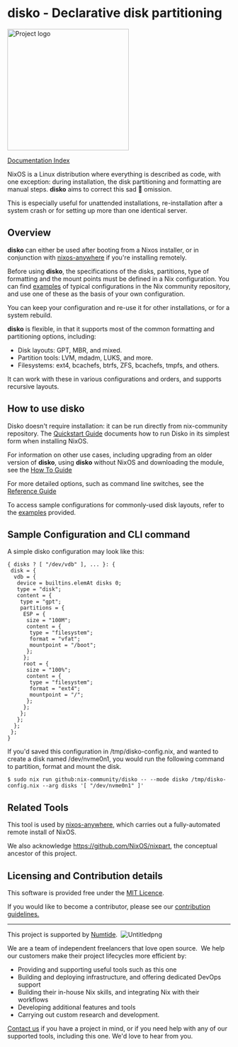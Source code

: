 # disko - Declarative disk partitioning

<!-- Generated with bing image generator (which uses dall-e-2): edge-gpt-image --prompt "Disco ball shooting a laser beam at one hard drive" -->

<img title="" src="./docs/logo.jpeg" alt="Project logo" width="274">

[Documentation Index](./docs/INDEX.md)

NixOS is a Linux distribution where everything is described as code, with one exception: during installation, the disk partitioning and formatting are manual steps. **disko** aims to correct this sad 🤡 omission.

This is especially useful for unattended installations, re-installation after a system crash or for setting up more than one identical server.

## Overview

**disko** can either be used after booting from a Nixos installer, or in conjunction with [nixos-anywhere](https://github.com/numtide/nixos-anywhere) if you're installing remotely.

Before using **disko**, the specifications of the disks, partitions, type of formatting and the mount points must be defined in a Nix configuration. You can find [examples](./example) of typical configurations in the Nix community repository, and use one of these as the basis of your own configuration.

You can keep your configuration and re-use it for other installations, or for a system rebuild.

**disko** is flexible, in that it supports most of the common formatting and partitioning options, including:

- Disk layouts: GPT, MBR, and mixed.
- Partition tools: LVM, mdadm, LUKS, and more.
- Filesystems: ext4, bcachefs, btrfs, ZFS, bcachefs, tmpfs, and others.

It can work with these in various configurations and orders, and supports recursive layouts.

## How to use disko

Disko doesn't require installation: it can be run directly from nix-community repository. The [Quickstart Guide](./docs/quickstart.md) documents how to run Disko in its simplest form when installing NixOS.

For information on other use cases, including upgrading from an older version of **disko**, using **disko** without NixOS and downloading the module, see the [How To Guide](./docs/quickstart.md)

For more detailed options, such as command line switches, see the [Reference Guide](./docs/reference.md)

To access sample configurations for commonly-used disk layouts, refer to the [examples](./examples) provided.

## Sample Configuration and CLI command

A simple disko configuration may look like this:

```
{ disks ? [ "/dev/vdb" ], ... }: {
 disk = {
  vdb = {
   device = builtins.elemAt disks 0;
   type = "disk";
   content = {
    type = "gpt";
    partitions = {
     ESP = {
      size = "100M";
      content = {
       type = "filesystem";
       format = "vfat";
       mountpoint = "/boot";
      };
     };
     root = {
      size = "100%";
      content = {
       type = "filesystem";
       format = "ext4";
       mountpoint = "/";
      };
     };
    };
   };
  };
 };
}
```

If you'd saved this configuration in /tmp/disko-config.nix, and wanted to create a disk named /dev/nvme0n1, you would run the following command to partition, format and mount the disk.

```
$ sudo nix run github:nix-community/disko -- --mode disko /tmp/disko-config.nix --arg disks '[ "/dev/nvme0n1" ]'
```

## Related Tools

This tool is used by [nixos-anywhere](https://github.com/numtide/nixos-anywhere), which carries out a fully-automated remote install of NixOS.

We also acknowledge https://github.com/NixOS/nixpart, the conceptual ancestor of this project.

## Licensing and Contribution details

This software is provided free under the [MIT Licence](https://opensource.org/licenses/MIT).

If you would like to become a contributor, please see our [contribution guidelines.](https://github.com/numtide/docs/contribution-guidelines.md)

---

This project is supported by [Numtide](https://numtide.com/).  ![Untitledpng](https://codahosted.io/docs/6FCIMTRM0p/blobs/bl-sgSunaXYWX/077f3f9d7d76d6a228a937afa0658292584dedb5b852a8ca370b6c61dabb7872b7f617e603f1793928dc5410c74b3e77af21a89e435fa71a681a868d21fd1f599dd10a647dd855e14043979f1df7956f67c3260c0442e24b34662307204b83ea34de929d)    

We are a team of independent freelancers that love open source.  We help our customers make their project lifecycles more efficient by:

- Providing and supporting useful tools such as this one
- Building and deploying infrastructure, and offering dedicated DevOps support
- Building their in-house Nix skills, and integrating Nix with their workflows
- Developing additional features and tools
- Carrying out custom research and development.

[Contact us](https://numtide.com/contact) if you have a project in mind, or if you need help with any of our supported tools, including this one. We'd love to hear from you.
